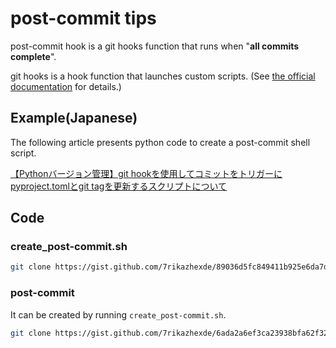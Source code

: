 # post-commit tips

post-commit hook is a git hooks function that runs when "**all commits complete**".

git hooks is a hook function that launches custom scripts. (See [the official documentation](https://git-scm.com/book/en/v2/Customizing-Git-Git-Hooks) for details.)

## Example(Japanese)

The following article presents python code to create a post-commit shell script.

[【Pythonバージョン管理】git hookを使用してコミットをトリガーにpyproject.tomlとgit tagを更新するスクリプトについて](https://7rikazhexde-techlog.hatenablog.com/entry/2023/06/10/005231)

## Code

### create_post-commit.sh

```bash
git clone https://gist.github.com/7rikazhexde/89036d5fc849411b925e6da7d4986b52
```

<script src="https://gist.github.com/7rikazhexde/89036d5fc849411b925e6da7d4986b52.js"></script>

### post-commit

It can be created by running `create_post-commit.sh`.

```bash
git clone https://gist.github.com/7rikazhexde/6ada2a6ef3ca23938bfa62f32e3fbed8
```

<script src="https://gist.github.com/7rikazhexde/3d786d926fcb19edd807ebb6e9c96df1.js"></script>
